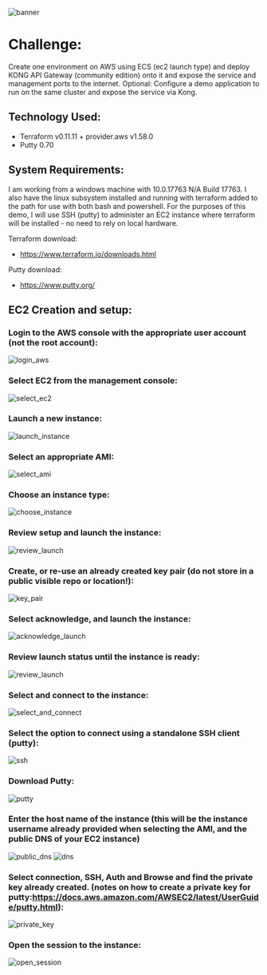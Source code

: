 ![banner](https://s3-ap-southeast-2.amazonaws.com/terraform-kong-09022019/banner.png)

# Challenge:

Create one environment on AWS using ECS (ec2 launch type) and deploy KONG API Gateway (community edition) onto it and expose the service and management ports to the internet.
Optional: Configure a demo application to run on the same cluster and expose the service via Kong.

## Technology Used:

- Terraform v0.11.11 + provider.aws v1.58.0
- Putty 0.70

## System Requirements:

I am working from a windows machine with 10.0.17763 N/A Build 17763. I also have the linux subsystem installed and running with terraform added to the path for use with both bash and powershell. 
For the purposes of this demo, I will use SSH (putty) to administer an EC2 instance where terraform will be installed - no need to rely on local hardware. 

Terraform download: 

 - https://www.terraform.io/downloads.html

Putty download:

 - https://www.putty.org/

## EC2 Creation and setup:

 ### Login to the AWS console with the appropriate user account (not the root account):

![login_aws](https://s3-ap-southeast-2.amazonaws.com/terraform-kong-09022019/aws_login.PNG)

 ### Select EC2 from the management console:

![select_ec2](https://s3-ap-southeast-2.amazonaws.com/terraform-kong-09022019/select_ec2.PNG)

 ### Launch a new instance:

 ![launch_instance](https://s3-ap-southeast-2.amazonaws.com/terraform-kong-09022019/launch_instance.PNG)

 ### Select an appropriate AMI:

 ![select_ami](https://s3-ap-southeast-2.amazonaws.com/terraform-kong-09022019/select_ami.PNG)

 ### Choose an instance type: 

 ![choose_instance](https://s3-ap-southeast-2.amazonaws.com/terraform-kong-09022019/choose_instance_type.PNG)

 ### Review setup and launch the instance:

 ![review_launch](https://s3-ap-southeast-2.amazonaws.com/terraform-kong-09022019/review_launch.PNG)

 ### Create, or re-use an already created key pair (do not store in a public visible repo or location!):

 ![key_pair](https://s3-ap-southeast-2.amazonaws.com/terraform-kong-09022019/key_pair.PNG)

 ### Select acknowledge, and launch the instance:

 ![acknowledge_launch](https://s3-ap-southeast-2.amazonaws.com/terraform-kong-09022019/acknowledge_launch.PNG)

 ### Review launch status until the instance is ready:

 ![review_launch](https://s3-ap-southeast-2.amazonaws.com/terraform-kong-09022019/review_launch.PNG)
 
 ### Select and connect to the instance:

 ![select_and_connect](https://s3-ap-southeast-2.amazonaws.com/terraform-kong-09022019/select_and_connect.PNG)
 
 ### Select the option to connect using a standalone SSH client (putty):

 ![ssh](https://s3-ap-southeast-2.amazonaws.com/terraform-kong-09022019/standalone_ssh.PNG)
  
 ### Download Putty:

 ![putty](https://s3-ap-southeast-2.amazonaws.com/terraform-kong-09022019/download_putty.PNG)

 ### Enter the host name of the instance (this will be the instance username already provided when selecting the AMI, and the public DNS of your EC2 instance)

 ![public_dns](https://s3-ap-southeast-2.amazonaws.com/terraform-kong-09022019/ec2_user_at_public_dns_ssh.PNG)
 ![dns](https://s3-ap-southeast-2.amazonaws.com/terraform-kong-09022019/public_dns.PNG)

 ### Select connection, SSH, Auth and Browse and find the private key already created. (notes on how to create a private key for putty:https://docs.aws.amazon.com/AWSEC2/latest/UserGuide/putty.html):

 ![private_key](https://s3-ap-southeast-2.amazonaws.com/terraform-kong-09022019/putty_private_key.PNG)

 ### Open the session to the instance: 

 ![open_session](https://s3-ap-southeast-2.amazonaws.com/terraform-kong-09022019/open_session.PNG)
